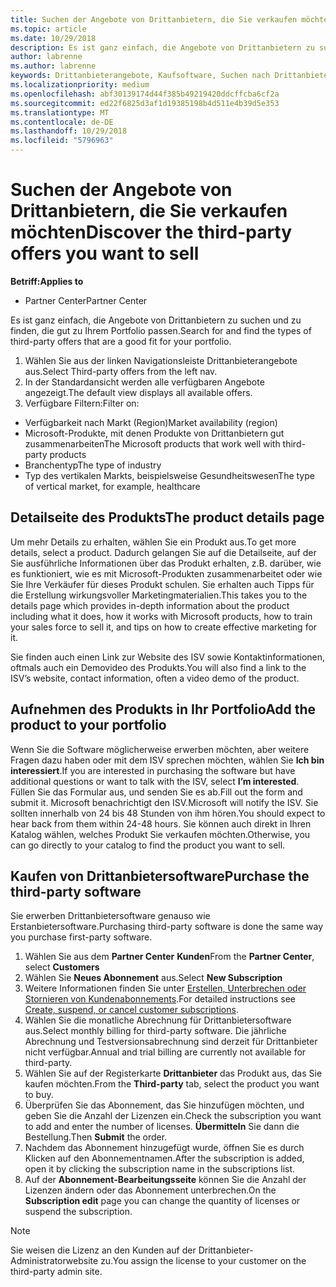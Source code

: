 ```yaml
---
title: Suchen der Angebote von Drittanbietern, die Sie verkaufen möchten | Partner Center
ms.topic: article
ms.date: 10/29/2018
description: Es ist ganz einfach, die Angebote von Drittanbietern zu suchen und zu finden, die gut zu Ihrem Portfolio passen.
author: labrenne
ms.author: labrenne
keywords: Drittanbieterangebote, Kaufsoftware, Suchen nach Drittanbietern
ms.localizationpriority: medium
ms.openlocfilehash: abf30139174d44f385b49219420ddcffcba6cf2a
ms.sourcegitcommit: ed22f6825d3af1d19385198b4d511e4b39d5e353
ms.translationtype: MT
ms.contentlocale: de-DE
ms.lasthandoff: 10/29/2018
ms.locfileid: "5796963"
---
```

# <a name="discover-the-third-party-offers-you-want-to-sell"></a><span data-ttu-id="502a7-104">Suchen der Angebote von Drittanbietern, die Sie verkaufen möchten</span><span class="sxs-lookup"><span data-stu-id="502a7-104">Discover the third-party offers you want to sell</span></span>

**<span data-ttu-id="502a7-105">Betriff:</span><span class="sxs-lookup"><span data-stu-id="502a7-105">Applies to</span></span>**

-  <span data-ttu-id="502a7-106">Partner Center</span><span class="sxs-lookup"><span data-stu-id="502a7-106">Partner Center</span></span>

<span data-ttu-id="502a7-107">Es ist ganz einfach, die Angebote von Drittanbietern zu suchen und zu finden, die gut zu Ihrem Portfolio passen.</span><span class="sxs-lookup"><span data-stu-id="502a7-107">Search for and find the types of third-party offers that are a good fit for your portfolio.</span></span> 

1.  <span data-ttu-id="502a7-108">Wählen Sie aus der linken Navigationsleiste Drittanbieterangebote aus.</span><span class="sxs-lookup"><span data-stu-id="502a7-108">Select Third-party offers from the left nav.</span></span> 
2.  <span data-ttu-id="502a7-109">In der Standardansicht werden alle verfügbaren Angebote angezeigt.</span><span class="sxs-lookup"><span data-stu-id="502a7-109">The default view displays all available offers.</span></span> 
3.  <span data-ttu-id="502a7-110">Verfügbare Filtern:</span><span class="sxs-lookup"><span data-stu-id="502a7-110">Filter on:</span></span>

- <span data-ttu-id="502a7-111">Verfügbarkeit nach Markt (Region)</span><span class="sxs-lookup"><span data-stu-id="502a7-111">Market availability (region)</span></span>
- <span data-ttu-id="502a7-112">Microsoft-Produkte, mit denen Produkte von Drittanbietern gut zusammenarbeiten</span><span class="sxs-lookup"><span data-stu-id="502a7-112">The Microsoft products that work well with third-party products</span></span>
- <span data-ttu-id="502a7-113">Branchentyp</span><span class="sxs-lookup"><span data-stu-id="502a7-113">The type of industry</span></span>
- <span data-ttu-id="502a7-114">Typ des vertikalen Markts, beispielsweise Gesundheitswesen</span><span class="sxs-lookup"><span data-stu-id="502a7-114">The type of vertical market, for example, healthcare</span></span>

## <a name="the-product-details-page"></a><span data-ttu-id="502a7-115">Detailseite des Produkts</span><span class="sxs-lookup"><span data-stu-id="502a7-115">The product details page</span></span>

<span data-ttu-id="502a7-116">Um mehr Details zu erhalten, wählen Sie ein Produkt aus.</span><span class="sxs-lookup"><span data-stu-id="502a7-116">To get more details, select a product.</span></span> <span data-ttu-id="502a7-117">Dadurch gelangen Sie auf die Detailseite, auf der Sie ausführliche Informationen über das Produkt erhalten, z.B. darüber, wie es funktioniert, wie es mit Microsoft-Produkten zusammenarbeitet oder wie Sie Ihre Verkäufer für dieses Produkt schulen. Sie erhalten auch Tipps für die Erstellung wirkungsvoller Marketingmaterialien.</span><span class="sxs-lookup"><span data-stu-id="502a7-117">This takes you to the details page which provides in-depth information about the product including what it does, how it works with Microsoft products, how to train your sales force to sell it, and tips on how to create effective marketing for it.</span></span> 

<span data-ttu-id="502a7-118">Sie finden auch einen Link zur Website des ISV sowie Kontaktinformationen, oftmals auch ein Demovideo des Produkts.</span><span class="sxs-lookup"><span data-stu-id="502a7-118">You will also find a link to the ISV’s website, contact information, often a video demo of the product.</span></span> 

## <a name="add-the-product-to-your-portfolio"></a><span data-ttu-id="502a7-119">Aufnehmen des Produkts in Ihr Portfolio</span><span class="sxs-lookup"><span data-stu-id="502a7-119">Add the product to your portfolio</span></span>

<span data-ttu-id="502a7-120">Wenn Sie die Software möglicherweise erwerben möchten, aber weitere Fragen dazu haben oder mit dem ISV sprechen möchten, wählen Sie **Ich bin interessiert**.</span><span class="sxs-lookup"><span data-stu-id="502a7-120">If you are interested in purchasing the software but have additional questions or want to talk with the ISV, select **I’m interested**.</span></span> <span data-ttu-id="502a7-121">Füllen Sie das Formular aus, und senden Sie es ab.</span><span class="sxs-lookup"><span data-stu-id="502a7-121">Fill out the form and submit it.</span></span> <span data-ttu-id="502a7-122">Microsoft benachrichtigt den ISV.</span><span class="sxs-lookup"><span data-stu-id="502a7-122">Microsoft will notify the ISV.</span></span> <span data-ttu-id="502a7-123">Sie sollten innerhalb von 24 bis 48 Stunden von ihm hören.</span><span class="sxs-lookup"><span data-stu-id="502a7-123">You should expect to hear back from them within 24-48 hours.</span></span> <span data-ttu-id="502a7-124">Sie können auch direkt in Ihren Katalog wählen, welches Produkt Sie verkaufen möchten.</span><span class="sxs-lookup"><span data-stu-id="502a7-124">Otherwise, you can go directly to your catalog to find the product you want to sell.</span></span>

## <a name="purchase-the-third-party-software"></a><span data-ttu-id="502a7-125">Kaufen von Drittanbietersoftware</span><span class="sxs-lookup"><span data-stu-id="502a7-125">Purchase the third-party software</span></span>

<span data-ttu-id="502a7-126">Sie erwerben Drittanbietersoftware genauso wie Erstanbietersoftware.</span><span class="sxs-lookup"><span data-stu-id="502a7-126">Purchasing third-party software is done the same way you purchase first-party software.</span></span> 

1. <span data-ttu-id="502a7-127">Wählen Sie aus dem **Partner Center** **Kunden**</span><span class="sxs-lookup"><span data-stu-id="502a7-127">From the **Partner Center**, select **Customers**</span></span>
2. <span data-ttu-id="502a7-128">Wählen Sie **Neues Abonnement** aus.</span><span class="sxs-lookup"><span data-stu-id="502a7-128">Select **New Subscription**</span></span>
3. <span data-ttu-id="502a7-129">Weitere Informationen finden Sie unter [Erstellen, Unterbrechen oder Stornieren von Kundenabonnements](create-a-new-subscription.md).</span><span class="sxs-lookup"><span data-stu-id="502a7-129">For detailed instructions see [Create, suspend, or cancel customer subscriptions](create-a-new-subscription.md).</span></span>
4.  <span data-ttu-id="502a7-130">Wählen Sie die monatliche Abrechnung für Drittanbietersoftware aus.</span><span class="sxs-lookup"><span data-stu-id="502a7-130">Select monthly billing for third-party software.</span></span> <span data-ttu-id="502a7-131">Die jährliche Abrechnung und Testversionsabrechnung sind derzeit für Drittanbieter nicht verfügbar.</span><span class="sxs-lookup"><span data-stu-id="502a7-131">Annual and trial billing are currently not available for third-party.</span></span>
5.  <span data-ttu-id="502a7-132">Wählen Sie auf der Registerkarte **Drittanbieter** das Produkt aus, das Sie kaufen möchten.</span><span class="sxs-lookup"><span data-stu-id="502a7-132">From the **Third-party** tab, select the product you want to buy.</span></span>
6.  <span data-ttu-id="502a7-133">Überprüfen Sie das Abonnement, das Sie hinzufügen möchten, und geben Sie die Anzahl der Lizenzen ein.</span><span class="sxs-lookup"><span data-stu-id="502a7-133">Check the subscription you want to add and enter the number of licenses.</span></span> <span data-ttu-id="502a7-134">**Übermitteln** Sie dann die Bestellung.</span><span class="sxs-lookup"><span data-stu-id="502a7-134">Then **Submit** the order.</span></span>
7.  <span data-ttu-id="502a7-135">Nachdem das Abonnement hinzugefügt wurde, öffnen Sie es durch Klicken auf den Abonnementnamen.</span><span class="sxs-lookup"><span data-stu-id="502a7-135">After the subscription is added, open it by clicking the subscription name in the subscriptions list.</span></span> 
8.  <span data-ttu-id="502a7-136">Auf der **Abonnement-Bearbeitungsseite** können Sie die Anzahl der Lizenzen ändern oder das Abonnement unterbrechen.</span><span class="sxs-lookup"><span data-stu-id="502a7-136">On the **Subscription edit** page you can change the quantity of licenses or suspend the subscription.</span></span>

> [!NOTE]  
>  <span data-ttu-id="502a7-137">Sie weisen die Lizenz an den Kunden auf der Drittanbieter-Administratorwebsite zu.</span><span class="sxs-lookup"><span data-stu-id="502a7-137">You assign the license to your customer on the third-party admin site.</span></span>

    


